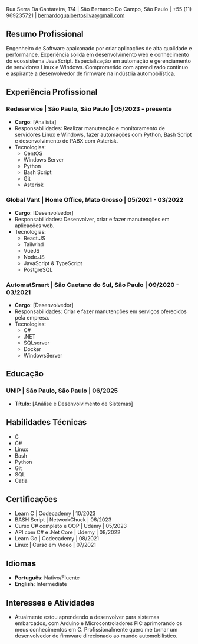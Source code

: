 Rua Serra Da Cantareira, 174 | São Bernardo Do Campo, São Paulo | +55 (11) 969235721 | bernardogualbertosilva@gmail.com

## Resumo Profissional
Engenheiro de Software apaixonado por criar aplicações de alta qualidade e performance. Experiência sólida em desenvolvimento web e conhecimento do ecossistema JavaScript. Especialização em automação e gerenciamento de servidores Linux e Windows. Comprometido com aprendizado contínuo e aspirante a desenvolvedor de firmware na indústria automobilística.

## Experiência Profissional
### Redeservice | São Paulo, São Paulo | 05/2023 - presente
- **Cargo**: [Analista]
- Responsabilidades: Realizar manutenção e monitoramento de servidores Linux e Windows, fazer automações com Python, Bash Script e desenvolvimento de PABX com Asterisk.  
- Tecnologias:  
	- CentOS  
	- Windows Server  
	- Python  
	- Bash Script  
	- Git  
	- Asterisk

### Global Vant | Home Office, Mato Grosso | 05/2021 - 03/2022
- **Cargo**: [Desenvolvedor]
- Responsabilidades: Desenvolver, criar e fazer manutenções em aplicações web.  
- Tecnologias:  
	- React.JS  
	- Tailwind  
	- VueJS  
	- Node.JS  
	- JavaScript & TypeScript  
	- PostgreSQL

### AutomatSmart | São Caetano do Sul, São Paulo | 09/2020 - 03/2021
- **Cargo**: [Desenvolvedor]
- Responsabilidades: Criar e fazer manutenções em serviços oferecidos pela empresa.
- Tecnologias:  
	-  C#
	- .NET
	- SQLserver
	- Docker
	- WindowsServer

## Educação
### UNIP | São Paulo, São Paulo | 06/2025
- **Título**: [Análise e Desenvolvimento de Sistemas]

## Habilidades Técnicas
- C
- C#
- Linux
- Bash
- Python
- Git
- SQL
- Catia

## Certificações
- Learn C | Codecademy | 10/2023
- BASH Script | NetworkChuck | 06/2023
- Curso C# completo e OOP | Udemy | 05/2023
- API com C# e .Net Core | Udemy | 08/2022
- Learn Go | Codecademy | 08/2021
- Linux | Curso em Vídeo | 07/2021

## Idiomas
- **Português**: Nativo/Fluente
- **English**: Intermediate

## Interesses e Atividades
- Atualmente estou aprendendo a desenvolver para sistemas embarcados, com Arduino e Microcontroladores PIC aprimorando os meus conhecimentos em C. Profissionalmente quero me tornar um desenvolvedor de firmware direcionado ao mundo automobilístico.
